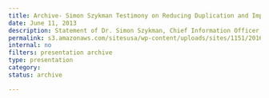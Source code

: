 ```yaml
---
title: Archive- Simon Szykman Testimony on Reducing Duplication and Improving Outcomes in Federal IT
date: June 11, 2013
description: Statement of Dr. Simon Szykman, Chief Information Officer, U.S. Department of Commerce before the Committee on Homeland Security and Governmental Affairs on Reducing Duplication and Improving Outcomes in Federal Information Technology.
permalink: s3.amazonaws.com/sitesusa/wp-content/uploads/sites/1151/2016/10/Testimony-Szykman-2013-06-11.pdf
internal: no
filters: presentation archive
type: presentation
category:
status: archive

---
```

